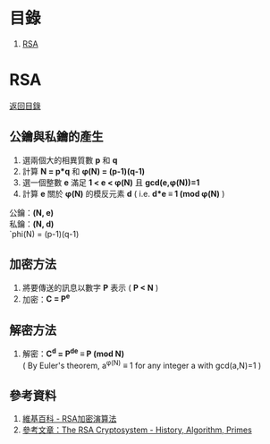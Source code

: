 # 目錄
1. [RSA](#RSA)


# RSA
[返回目錄](#目錄)  

## 公鑰與私鑰的產生
1. 選兩個大的相異質數 **p** 和 **q**
2. 計算 **N = p*q** 和 **&phi;(N) = (p-1)(q-1)**
3. 選一個整數 **e** 滿足 **1 < e < &phi;(N)** 且 **gcd(e,&phi;(N))=1**
4. 計算 **e** 關於 **&phi;(N)** 的模反元素 **d** ( i.e. **d*e &equiv; 1 (mod &phi;(N)** )  

公鑰：**(N, e)**  
私鑰：**(N, d)**  
`phi(N) = (p-1)(q-1)
## 加密方法
1. 將要傳送的訊息以數字 **P** 表示 ( **P < N** ) 
2. 加密：**C = P<sup>e</sup>**

## 解密方法
1. 解密：**C<sup>d</sup> = P<sup>de</sup> &equiv; P (mod N)**  
( By Euler's theorem, a<sup>&phi;(N)</sup> &equiv; 1 for any integer a with gcd(a,N)=1 )
## 參考資料
1. [維基百科 - RSA加密演算法](https://zh.wikipedia.org/wiki/RSA%E5%8A%A0%E5%AF%86%E6%BC%94%E7%AE%97%E6%B3%95#%E5%85%AC%E9%92%A5%E4%B8%8E%E7%A7%81%E9%92%A5%E7%9A%84%E4%BA%A7%E7%94%9F)
2. [參考文章：The RSA Cryptosystem - History, Algorithm, Primes](https://www.math.uchicago.edu/~may/VIGRE/VIGRE2007/REUPapers/FINALAPP/Calderbank.pdf)
